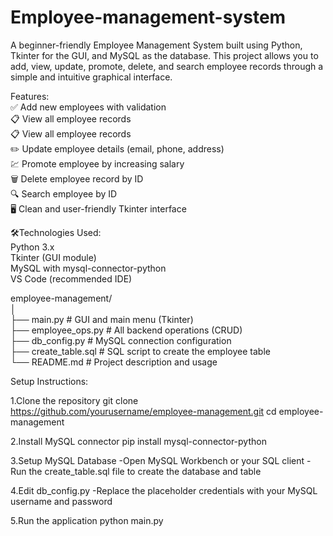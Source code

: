 # Employee-management-system
A beginner-friendly Employee Management System built using Python, Tkinter for the GUI, and MySQL as the database. This project allows you to add, view, update, promote, delete, and search employee records through a simple and intuitive graphical interface.

Features:<br>
✅ Add new employees with validation<br>
📋 View all employee records<br>
📋 View all employee records<br>
✏️ Update employee details (email, phone, address)<br>
💹 Promote employee by increasing salary<br>
🗑️ Delete employee record by ID<br>
🔍 Search employee by ID<br>
🖥️ Clean and user-friendly Tkinter interface<br>

🛠️Technologies Used:<br>
 Python 3.x<br>
 Tkinter (GUI module)<br>
 MySQL with mysql-connector-python<br>
 VS Code (recommended IDE)<br>

employee-management/<br>
│<br>
├── main.py          # GUI and main menu (Tkinter)<br>
├── employee_ops.py     # All backend operations (CRUD)<br>
├── db_config.py          # MySQL connection configuration<br>
├── create_table.sql      # SQL script to create the employee table<br>
└── README.md             # Project description and usage<br>

Setup Instructions:<br>

1.Clone the repository
git clone https://github.com/yourusername/employee-management.git
cd employee-management

2.Install MySQL connector
pip install mysql-connector-python

3.Setup MySQL Database
-Open MySQL Workbench or your SQL client
-Run the create_table.sql file to create the database and table

4.Edit db_config.py
-Replace the placeholder credentials with your MySQL username and password

5.Run the application
python main.py



